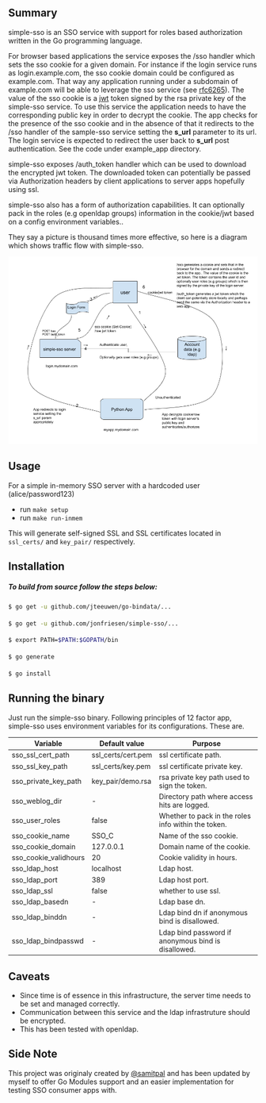 Summary
------------------
simple-sso is an SSO service with support for roles based authorization written in the Go programming language. 

For browser based applications the service exposes the /sso handler which sets the sso cookie for a given domain. For instance if the login service runs as login.example.com, the sso cookie domain could be configured as example.com. That way any application running under a subdomain of example.com will be able to leverage the sso service (see [rfc6265](https://tools.ietf.org/html/rfc6265#page-6)). The value of the sso cookie is a [jwt](https://jwt.io/) token signed by the rsa private key of the simple-sso service. To use this service the application needs to have the corresponding public key in order to decrypt the cookie. The app checks for the presence of the sso cookie and in the absence of that it redirects to the /sso handler of the sample-sso service setting the **s_url** parameter to its url. The login service is expected to redirect the user back to **s_url** post authentication. See the code under example_app directory.

simple-sso exposes /auth_token handler which can be used to download the encrypted jwt token. The downloaded token can potentially be passed via Authorization headers by client applications to server apps hopefully using ssl.

simple-sso also has a form of authorization capabilities. It can optionally pack in the roles (e.g openldap groups) information in the cookie/jwt based on a config environment variables..

They say a picture is thousand times more effective, so here is a diagram which shows traffic flow with simple-sso.

![alt tag](docs/images/sso-workflow.png)

Usage
-------------------
For a simple in-memory SSO server with a hardcoded user (alice/password123)
- run `make setup`
- run `make run-inmem`

This will generate self-signed SSL and SSL certificates located in `ssl_certs/` and `key_pair/` respectively.

Installation
-------------------
##### To build from source follow the steps below: 

```sh
$ go get -u github.com/jteeuwen/go-bindata/...

$ go get -u github.com/jonfriesen/simple-sso/...

$ export PATH=$PATH:$GOPATH/bin

$ go generate

$ go install
```

Running the binary
-------------------

Just run the simple-sso binary. Following principles of 12 factor app, simple-sso uses environment variables for its configurations. These are.

| Variable      | Default value | Purpose |
|---------------|--------------|------------|
| sso_ssl_cert_path  |  ssl_certs/cert.pem | ssl certificate path. |
| sso_ssl_key_path  |ssl_certs/key.pem   | ssl certificate private key. |
| sso_private_key_path  | key_pair/demo.rsa  | rsa private key path used to sign the token. |
| sso_weblog_dir  |  - | Directory path where access hits are logged. |
| sso_user_roles  | false  | Whether to pack in the roles info within the token. |
| sso_cookie_name  | SSO_C  | Name of the sso cookie. |
| sso_cookie_domain  | 127.0.0.1  | Domain name of the cookie. |
| sso_cookie_validhours  | 20  | Cookie validity in hours. |
| sso_ldap_host  | localhost  | Ldap host. |
| sso_ldap_port  | 389  | Ldap host port. |
| sso_ldap_ssl  | false  | whether to use ssl. |
| sso_ldap_basedn  | - | Ldap base dn. |
| sso_ldap_binddn  | - | Ldap bind dn if anonymous bind is disallowed. |
| sso_ldap_bindpasswd  | - | Ldap bind password if anonymous bind is disallowed. |


Caveats
------------------
* Since time is of essence in this infrastructure, the server time needs to be set and managed correctly.
* Communication between this service and the ldap infrastruture should be encrypted.
* This has been tested with openldap.

Side Note
------------------
This project was originaly created by [@samitpal](https://github.com/samitpal/simple-sso) and has been updated by myself to offer Go Modules support and an easier implementation for testing SSO consumer apps with.